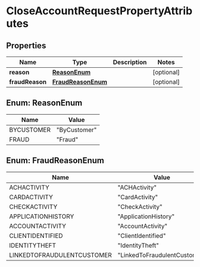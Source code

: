 

# CloseAccountRequestPropertyAttributes


## Properties

| Name | Type | Description | Notes |
|------------ | ------------- | ------------- | -------------|
|**reason** | [**ReasonEnum**](#ReasonEnum) |  |  [optional] |
|**fraudReason** | [**FraudReasonEnum**](#FraudReasonEnum) |  |  [optional] |



## Enum: ReasonEnum

| Name | Value |
|---- | -----|
| BYCUSTOMER | &quot;ByCustomer&quot; |
| FRAUD | &quot;Fraud&quot; |



## Enum: FraudReasonEnum

| Name | Value |
|---- | -----|
| ACHACTIVITY | &quot;ACHActivity&quot; |
| CARDACTIVITY | &quot;CardActivity&quot; |
| CHECKACTIVITY | &quot;CheckActivity&quot; |
| APPLICATIONHISTORY | &quot;ApplicationHistory&quot; |
| ACCOUNTACTIVITY | &quot;AccountActivity&quot; |
| CLIENTIDENTIFIED | &quot;ClientIdentified&quot; |
| IDENTITYTHEFT | &quot;IdentityTheft&quot; |
| LINKEDTOFRAUDULENTCUSTOMER | &quot;LinkedToFraudulentCustomer&quot; |




